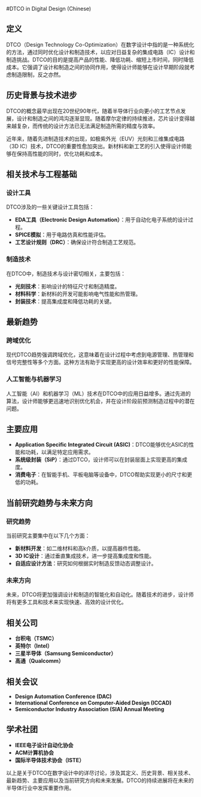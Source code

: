 #DTCO in Digital Design (Chinese)

## 定义

DTCO（Design Technology Co-Optimization）在数字设计中指的是一种系统化的方法，通过同时优化设计和制造技术，以应对日益复杂的集成电路（IC）设计和制造挑战。DTCO的目的是提高产品的性能、降低功耗、缩短上市时间，同时降低成本。它强调了设计和制造之间的协同作用，使得设计师能够在设计早期阶段就考虑制造限制，反之亦然。

## 历史背景与技术进步

DTCO的概念最早出现在20世纪90年代，随着半导体行业向更小的工艺节点发展，设计和制造之间的鸿沟逐渐显现。随着摩尔定律的持续推进，芯片设计变得越来越复杂，而传统的设计方法已无法满足制造所需的精度与效率。

近年来，随着先进制造技术的出现，如极紫外光（EUV）光刻和三维集成电路（3D IC）技术，DTCO的重要性愈加突出。新材料和新工艺的引入使得设计师能够在保持高性能的同时，优化功耗和成本。

## 相关技术与工程基础

### 设计工具

DTCO涉及的一些关键设计工具包括：

- **EDA工具（Electronic Design Automation）**：用于自动化电子系统的设计过程。
- **SPICE模拟**：用于电路仿真和性能评估。
- **工艺设计规则（DRC）**：确保设计符合制造工艺规范。

### 制造技术

在DTCO中，制造技术与设计密切相关，主要包括：

- **光刻技术**：影响设计的特征尺寸和制造精度。
- **材料科学**：新材料的开发可能影响电气性能和热管理。
- **封装技术**：提高集成度和降低功耗的关键。

## 最新趋势

### 跨域优化

现代DTCO趋势强调跨域优化，这意味着在设计过程中考虑到电源管理、热管理和信号完整性等多个方面。这种方法有助于实现更高的设计效率和更好的性能保障。

### 人工智能与机器学习

人工智能（AI）和机器学习（ML）技术在DTCO中的应用日益增多。通过先进的算法，设计师能够更迅速地识别优化机会，并在设计阶段前预测制造过程中的潜在问题。

## 主要应用

- **Application Specific Integrated Circuit (ASIC)**：DTCO能够优化ASIC的性能和功耗，以满足特定应用需求。
- **系统级封装（SiP）**：通过DTCO，设计师可以在封装层面上实现更高的集成度。
- **消费电子**：在智能手机、平板电脑等设备中，DTCO帮助实现更小的尺寸和更低的功耗。

## 当前研究趋势与未来方向

### 研究趋势

当前研究主要集中在以下几个方面：

- **新材料开发**：如二维材料和高k介质，以提高器件性能。
- **3D IC设计**：通过垂直集成技术，进一步提高集成度和性能。
- **自适应设计方法**：研究如何根据实时制造反馈动态调整设计。

### 未来方向

未来，DTCO将更加强调设计和制造的智能化和自动化。随着技术的进步，设计师将有更多工具和技术来实现快速、高效的设计优化。

## 相关公司

- **台积电（TSMC）**
- **英特尔（Intel）**
- **三星半导体（Samsung Semiconductor）**
- **高通（Qualcomm）**

## 相关会议

- **Design Automation Conference (DAC)**
- **International Conference on Computer-Aided Design (ICCAD)**
- **Semiconductor Industry Association (SIA) Annual Meeting**

## 学术社团

- **IEEE电子设计自动化协会**
- **ACM计算机协会**
- **国际半导体技术协会（ISTE）**

以上是关于DTCO在数字设计中的详尽讨论，涉及其定义、历史背景、相关技术、最新趋势、主要应用以及当前研究方向和未来发展。DTCO的持续进展将在未来的半导体行业中发挥重要作用。